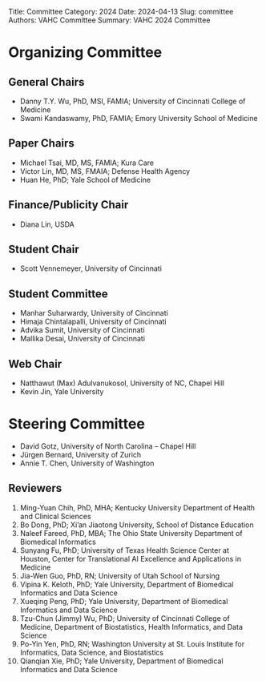 Title: Committee
Category: 2024
Date: 2024-04-13
Slug: committee
Authors: VAHC Committee
Summary: VAHC 2024 Committee


Organizing Committee
====================

General Chairs
--------------

- Danny T.Y. Wu, PhD, MSI, FAMIA; University of Cincinnati College of Medicine
- Swami Kandaswamy, PhD, FAMIA; Emory University School of Medicine


Paper Chairs
------------

- Michael Tsai, MD, MS, FAMIA; Kura Care
- Victor Lin, MD, MS, FMAIA; Defense Health Agency
- Huan He, PhD; Yale School of Medicine


Finance/Publicity Chair
---------------

- Diana Lin, USDA 

<!--
Publication Chairs
-----------------

- Michael Tsai, KURA Care
- Victor Lin, Defense Health Agency 
-->

Student Chair
-------------

- Scott Vennemeyer, University of Cincinnati 


Student Committee
-----------------
- Manhar Suharwardy, University of Cincinnati
- Himaja Chintalapalli, University of Cincinnati
- Advika Sumit, University of Cincinnati
- Mallika Desai, University of Cincinnati


Web Chair
---------

- Natthawut	(Max) Adulvanukosol, University of NC, Chapel Hill
- Kevin Jin, Yale University


Steering Committee
==================

- David Gotz, University of North Carolina – Chapel Hill
- Jürgen Bernard, University of Zurich
- Annie T. Chen, University of Washington


Reviewers
---------

1. Ming-Yuan Chih, PhD, MHA; Kentucky University Department of Health and Clinical Sciences
2. Bo Dong, PhD; Xi’an Jiaotong University, School of Distance Education
3. Naleef Fareed, PhD, MBA; The Ohio State University Department of Biomedical Informatics
4. Sunyang Fu, PhD; University of Texas Health Science Center at Houston, Center for Translational AI Excellence and Applications in Medicine
5. Jia-Wen Guo, PhD, RN; University of Utah School of Nursing
6. Vipina K. Keloth, PhD; Yale University, Department of Biomedical Informatics and Data Science
7. Xueqing Peng, PhD; Yale University, Department of Biomedical Informatics and Data Science
8. Tzu-Chun (Jimmy) Wu, PhD; University of Cincinnati College of Medicine, Department of Biostatistics, Health Informatics, and Data Science
9. Po-Yin Yen, PhD, RN; Washington University at St. Louis Institute for Informatics, Data Science, and Biostatistics
10. Qianqian Xie, PhD; Yale University, Department of Biomedical Informatics and Data Science


<!--
International Program Committee
===============================

- Adriana Arcia, Columbia University School of Nursing
- Alessio Arleo, TU Wien
- Alexander Rind, St. Poelten University of Applied Sciences
- Barbora Kozlíková, Masaryk University
- BC Kwon, IBM Research
- Bernhard Preim, University of Magdeburg
- Brian Fisher, Simon Fraser
- David Borland, RENCI
- Eduard Gröller, Vienna University of Technology
- Fabio Kon, University of Sao Paulo
- Francisco Maria Calisto, IST - U. Lisboa
- Harry Hochheiser, University of Pittsburgh
- Huan He, Yale University
- Ignacio Perez Messina, Vienna University of Technology
- Jan Byška, University of Bergen
- Jeremy Warner, Vanderbilt University
- Jörn Kohlhammer, Fraunhofer IGD
- Kai Lawonn, University of Jena
- Kendall Ho, University of British Columbia
- Kresimir Matkovic, VRVis
- Max Sondag, University of Cologne
- Meghan Turchioe, Weill Cornell Medicine
- Ming Huang, Mayo Clinic
- Nikolaus Piccolotto, Vienna University of Technology
- Nils Gehlenborg, Harvard Medical School
- Paul Rosenthal, University of Rostock
- Renata Georgia Raidou, Vienna University of Technology
- Robert Laramee, University of Nottingham
- Roy Ruddle, University of Leeds
- Silvia Miksch, TU Wien
- Timo Ropinski, Ulm University
- Tobias, Schreck
- Velitchko Filipov, Vienna University of Technology
- Victor Schetinger, Vienna University of Technology
- Yiran Li, University of California, Davis
-->